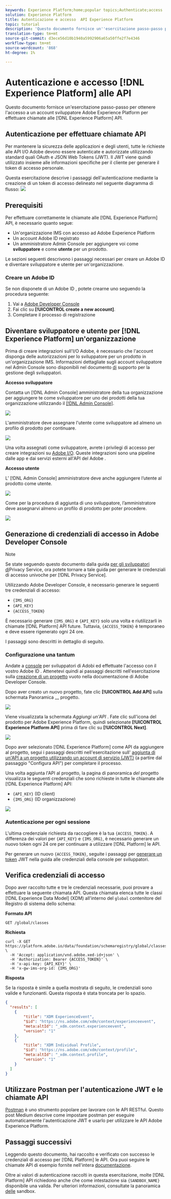 ```yaml
---
keywords: Experience Platform;home;popular topics;Authenticate;access
solution: Experience Platform
title: Autenticazione e accesso  API Experience Platform
topic: tutorial
description: 'Questo documento fornisce un''esercitazione passo-passo per ottenere l''accesso a un account sviluppatore Adobe Experience Platform per effettuare chiamate alle API  Experience Platform. '
translation-type: tm+mt
source-git-commit: d3ece56d10b1940a5992906a65a50ffe2f7e4346
workflow-type: tm+mt
source-wordcount: '868'
ht-degree: 1%

---
```



# Autenticazione e accesso [!DNL Experience Platform] alle API

Questo documento fornisce un&#39;esercitazione passo-passo per ottenere l&#39;accesso a un account sviluppatore Adobe Experience Platform per effettuare chiamate alle [!DNL Experience Platform] API.

## Autenticazione per effettuare chiamate API

Per mantenere la sicurezza delle applicazioni e degli utenti, tutte le richieste alle API I/O  Adobe devono essere autenticate e autorizzate utilizzando standard quali OAuth e JSON Web Tokens (JWT). Il JWT viene quindi utilizzato insieme alle informazioni specifiche per il cliente per generare il token di accesso personale.

Questa esercitazione descrive i passaggi dell&#39;autenticazione mediante la creazione di un token di accesso delineato nel seguente diagramma di flusso:
![](images/authentication/authentication-flowchart.png)

## Prerequisiti

Per effettuare correttamente le chiamate alle [!DNL Experience Platform] API, è necessario quanto segue:

* Un&#39;organizzazione IMS con accesso ad Adobe Experience Platform
* Un account Adobe ID  registrato
* Un amministratore  Admin Console per aggiungere voi come **sviluppatore** e come **utente** per un prodotto.

Le sezioni seguenti descrivono i passaggi necessari per creare un Adobe ID  e diventare sviluppatore e utente per un&#39;organizzazione.

### Creare un Adobe ID 

Se non disponete di un Adobe ID , potete crearne uno seguendo la procedura seguente:

1. Vai a [Adobe Developer Console](https://console.adobe.io)
2. Fai clic su **[!UICONTROL create a new account]**.
3. Completare il processo di registrazione

## Diventare sviluppatore e utente per [!DNL Experience Platform] un&#39;organizzazione

Prima di creare integrazioni sull&#39;I/O  Adobe, è necessario che l&#39;account disponga delle autorizzazioni per lo sviluppatore per un prodotto in un&#39;organizzazione IMS. Informazioni dettagliate sugli account sviluppatore nel Admin Console  sono disponibili nel documento [di](https://helpx.adobe.com/enterprise/using/manage-developers.html) supporto per la gestione degli sviluppatori.

**Accesso sviluppatore**

Contatta un [!DNL Admin Console] amministratore della tua organizzazione per aggiungere te come sviluppatore per uno dei prodotti della tua organizzazione utilizzando il [[!DNL  Admin Console]](https://adminconsole.adobe.com/).

![](images/authentication/assign-developer.png)

L&#39;amministratore deve assegnare l&#39;utente come sviluppatore ad almeno un profilo di prodotto per continuare.

![](images/authentication/add-developer.png)

Una volta assegnati come sviluppatore, avrete i privilegi di accesso per creare integrazioni su [Adobe I/O](https://www.adobe.com/go/devs_console_ui). Queste integrazioni sono una pipeline dalle app e dai servizi esterni all&#39;API del Adobe .

**Accesso utente**

L’ [!DNL Admin Console] amministratore deve anche aggiungere l’utente al prodotto come utente.

![](images/authentication/assign-users.png)

Come per la procedura di aggiunta di uno sviluppatore, l’amministratore deve assegnarvi almeno un profilo di prodotto per poter procedere.

![](images/authentication/assign-user-details.png)

## Generazione di credenziali di accesso in  Adobe Developer Console

>[!NOTE]
>
>Se state seguendo questo documento dalla guida [per gli sviluppatori di](../privacy-service/api/getting-started.md)Privacy Service, ora potete tornare a tale guida per generare le credenziali di accesso univoche per [!DNL Privacy Service].

Utilizzando  Adobe Developer Console, è necessario generare le seguenti tre credenziali di accesso:

* `{IMS_ORG}`
* `{API_KEY}`
* `{ACCESS_TOKEN}`

È necessario generare `{IMS_ORG}` e `{API_KEY}` solo una volta e riutilizzarli in chiamate [!DNL Platform] API future. Tuttavia, `{ACCESS_TOKEN}` è temporaneo e deve essere rigenerato ogni 24 ore.

I passaggi sono descritti in dettaglio di seguito.

### Configurazione una tantum

Andate a [console](https://www.adobe.com/go/devs_console_ui) per sviluppatori di Adobi ed effettuate l&#39;accesso con il vostro Adobe ID . Attenetevi quindi ai passaggi descritti nell&#39;esercitazione sulla [creazione di un progetto](https://www.adobe.io/apis/experienceplatform/console/docs.html#!AdobeDocs/adobeio-console/master/projects-empty.md) vuoto nella documentazione di  Adobe Developer Console.

Dopo aver creato un nuovo progetto, fate clic **[!UICONTROL Add API]** sulla schermata Panoramica __ progetto.

![](images/authentication/add-api-button.png)

Viene visualizzata la schermata _Aggiungi un&#39;API_ . Fate clic sull&#39;icona del prodotto per Adobe Experience Platform, quindi selezionate **[!UICONTROL Experience Platform API]** prima di fare clic su **[!UICONTROL Next]**.

![](images/authentication/add-platform-api.png)

Dopo aver selezionato [!DNL Experience Platform] come API da aggiungere al progetto, segui i passaggi descritti nell&#39;esercitazione sull&#39; [aggiunta di un&#39;API a un progetto utilizzando un account di servizio (JWT)](https://www.adobe.io/apis/experienceplatform/console/docs.html#!AdobeDocs/adobeio-console/master/services-add-api-jwt.md) (a partire dal passaggio &quot;Configura API&quot;) per completare il processo.

Una volta aggiunta l&#39;API al progetto, la pagina di panoramica _del_ progetto visualizza le seguenti credenziali che sono richieste in tutte le chiamate alle [!DNL Experience Platform] API:

* `{API_KEY}` (ID client)
* `{IMS_ORG}` (ID organizzazione)

![](./images/authentication/api-key-ims-org.png)

### Autenticazione per ogni sessione

L&#39;ultima credenziale richiesta da raccogliere è la tua `{ACCESS_TOKEN}`. A differenza dei valori per `{API_KEY}` e `{IMS_ORG}`, è necessario generare un nuovo token ogni 24 ore per continuare a utilizzare [!DNL Platform] le API.

Per generare un nuovo `{ACCESS_TOKEN}`, seguite i passaggi per [generare un token](https://www.adobe.io/apis/experienceplatform/console/docs.html#!AdobeDocs/adobeio-console/master/credentials.md) JWT nella guida alle credenziali della console per sviluppatori.

## Verifica credenziali di accesso

Dopo aver raccolto tutte e tre le credenziali necessarie, puoi provare a effettuare la seguente chiamata API. Questa chiamata elenca tutte le classi [!DNL Experience Data Model] (XDM) all&#39;interno del `global` contenitore del Registro di sistema dello schema:

**Formato API**

```http
GET /global/classes
```

**Richiesta**

```SHELL
curl -X GET https://platform.adobe.io/data/foundation/schemaregistry/global/classes \
  -H 'Accept: application/vnd.adobe.xed-id+json' \
  -H 'Authorization: Bearer {ACCESS_TOKEN}' \
  -H 'x-api-key: {API_KEY}' \
  -H 'x-gw-ims-org-id: {IMS_ORG}'
```

**Risposta**

Se la risposta è simile a quella mostrata di seguito, le credenziali sono valide e funzionanti. Questa risposta è stata troncata per lo spazio.

```JSON
{
  "results": [
    {
        "title": "XDM ExperienceEvent",
        "$id": "https://ns.adobe.com/xdm/context/experienceevent",
        "meta:altId": "_xdm.context.experienceevent",
        "version": "1"
    },
    {
        "title": "XDM Individual Profile",
        "$id": "https://ns.adobe.com/xdm/context/profile",
        "meta:altId": "_xdm.context.profile",
        "version": "1"
    }
  ]
}
```

## Utilizzare Postman per l&#39;autenticazione JWT e le chiamate API

[Postman](https://www.getpostman.com/) è uno strumento popolare per lavorare con le API RESTful. Questo post [](https://medium.com/adobetech/using-postman-for-jwt-authentication-on-adobe-i-o-7573428ffe7f) Medium descrive come impostare postman per eseguire automaticamente l&#39;autenticazione JWT e usarlo per utilizzare le API Adobe Experience Platform.

## Passaggi successivi

Leggendo questo documento, hai raccolto e verificato con successo le credenziali di accesso per [!DNL Platform] le API. Ora puoi seguire le chiamate API di esempio fornite nell&#39;intera [documentazione](../landing/documentation/overview.md).

Oltre ai valori di autenticazione raccolti in questa esercitazione, molte [!DNL Platform] API richiedono anche che come intestazione sia `{SANDBOX_NAME}` disponibile una valida. Per ulteriori informazioni, consultate la panoramica [delle](../sandboxes/home.md) sandbox.
